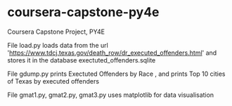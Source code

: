 # coursera-capstone-py4e
Coursera Capstone Project, PY4E

File load.py loads data from the url 'https://www.tdcj.texas.gov/death_row/dr_executed_offenders.html' and stores it in the database exectuted_offenders.sqlite

File gdump.py prints Exectuted Offenders by Race , and prints Top 10 cities of Texas by executed offenders

File gmat1.py, gmat2.py, gmat3.py uses matplotlib for data visualisation
